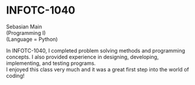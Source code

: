 # INFOTC-1040
Sebasian Main<br >
(Programming I)<br >
(Language = Python)<br >

In INFOTC-1040, I completed problem solving methods and programming concepts. I also provided experience in designing, developing, implementing, and testing programs.<br >
I enjoyed this class very much and it was a great first step into the world of coding!
